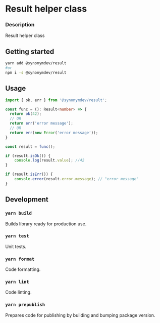 # Result helper class

### Description
Result helper class

## Getting started

```bash
yarn add @synonymdev/result
#or
npm i -s @synonymdev/result
````

## Usage
```javascript
import { ok, err } from '@synonymdev/result';
```

```typescript
const func = (): Result<number> => {
  return ok(42);
  // OR
  return err('error message');
  // OR
  return err(new Error('error message'));
}

const result = func();

if (result.isOk()) {
    console.log(result.value); //42
}

if (result.isErr()) {
    console.error(result.error.message); // "error message"
}
```


## Development

### `yarn build`

Builds library ready for production use.

### `yarn test`

Unit tests.

### `yarn format`

Code formatting.

### `yarn lint`

Code linting.

### `yarn prepublish`

Prepares code for publishing by building and bumping package version.
